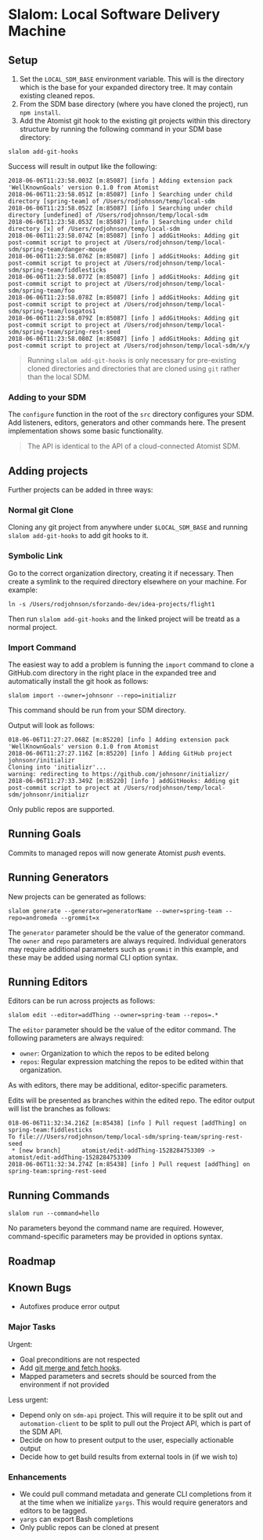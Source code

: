 # Slalom: Local Software Delivery Machine

## Setup
1. Set the `LOCAL_SDM_BASE` environment variable. This will is the directory which is the base for your expanded directory tree. It may contain existing cleaned repos.
2. From the SDM base directory (where you have cloned the project), run `npm install`.
3. Add the Atomist git hook to the existing git projects within this directory structure by running the following command in your SDM base directory:

```
slalom add-git-hooks
```
Success will result in output like the following:

```==> slalom add-git-hooks
2018-06-06T11:23:58.003Z [m:85087] [info ] Adding extension pack 'WellKnownGoals' version 0.1.0 from Atomist
2018-06-06T11:23:58.051Z [m:85087] [info ] Searching under child directory [spring-team] of /Users/rodjohnson/temp/local-sdm
2018-06-06T11:23:58.052Z [m:85087] [info ] Searching under child directory [undefined] of /Users/rodjohnson/temp/local-sdm
2018-06-06T11:23:58.053Z [m:85087] [info ] Searching under child directory [x] of /Users/rodjohnson/temp/local-sdm
2018-06-06T11:23:58.074Z [m:85087] [info ] addGitHooks: Adding git post-commit script to project at /Users/rodjohnson/temp/local-sdm/spring-team/danger-mouse
2018-06-06T11:23:58.076Z [m:85087] [info ] addGitHooks: Adding git post-commit script to project at /Users/rodjohnson/temp/local-sdm/spring-team/fiddlesticks
2018-06-06T11:23:58.077Z [m:85087] [info ] addGitHooks: Adding git post-commit script to project at /Users/rodjohnson/temp/local-sdm/spring-team/foo
2018-06-06T11:23:58.078Z [m:85087] [info ] addGitHooks: Adding git post-commit script to project at /Users/rodjohnson/temp/local-sdm/spring-team/losgatos1
2018-06-06T11:23:58.079Z [m:85087] [info ] addGitHooks: Adding git post-commit script to project at /Users/rodjohnson/temp/local-sdm/spring-team/spring-rest-seed
2018-06-06T11:23:58.080Z [m:85087] [info ] addGitHooks: Adding git post-commit script to project at /Users/rodjohnson/temp/local-sdm/x/y
```

> Running `slalom add-git-hooks` is only necessary for pre-existing cloned directories and directories that are cloned using `git` rather than the local SDM.

### Adding to your SDM
The `configure` function in the root of the `src` directory configures your SDM. Add listeners, editors, generators and other commands here. The present implementation shows some basic functionality.

> The API is identical to the API of a cloud-connected Atomist SDM.

## Adding projects
Further projects can be added in three ways:

### Normal git Clone

Cloning any git project from anywhere under `$LOCAL_SDM_BASE` and running `slalom add-git-hooks` to add git hooks to it.

### Symbolic Link
Go to the correct organization directory, creating it if necessary. Then create a symlink to the required directory elsewhere on your machine. For example:

```
ln -s /Users/rodjohnson/sforzando-dev/idea-projects/flight1
```
Then run `slalom add-git-hooks` and the linked project will be treatd as a normal project.

### Import Command
The easiest way to add a problem is funning the `import` command to clone a GitHub.com directory in the right place in the expanded tree and automatically install the git hook as follows:

```
slalom import --owner=johnsonr --repo=initializr

```
This command should be run from your SDM directory.

Output will look as follows:

```
018-06-06T11:27:27.068Z [m:85220] [info ] Adding extension pack 'WellKnownGoals' version 0.1.0 from Atomist
2018-06-06T11:27:27.116Z [m:85220] [info ] Adding GitHub project johnsonr/initializr
Cloning into 'initializr'...
warning: redirecting to https://github.com/johnsonr/initializr/
2018-06-06T11:27:33.349Z [m:85220] [info ] addGitHooks: Adding git post-commit script to project at /Users/rodjohnson/temp/local-sdm/johnsonr/initializr
```

Only public repos are supported.

## Running Goals
Commits to managed repos will now generate Atomist *push* events.


## Running Generators
New projects can be generated as follows:

```
slalom generate --generator=generatorName --owner=spring-team --repo=andromeda --grommit=x

```
The `generator` parameter should be the value of the generator command. The `owner` and `repo` parameters are always required. Individual generators may require additional parameters such as `grommit` in this example, and these may be added using normal CLI option syntax.

## Running Editors
Editors can be run across projects as follows:

```
slalom edit --editor=addThing --owner=spring-team --repos=.*

```
The `editor` parameter should be the value of the editor command. The following parameters are always required:
- `owner`: Organization to which the repos to be edited belong
- `repos`: Regular expression matching the repos to be edited within that organization.

As with editors, there may be additional, editor-specific parameters.

Edits will be presented as branches within the edited repo. The editor output will list the branches as follows:

```
018-06-06T11:32:34.216Z [m:85438] [info ] Pull request [addThing] on spring-team:fiddlesticks
To file:///Users/rodjohnson/temp/local-sdm/spring-team/spring-rest-seed
 * [new branch]      atomist/edit-addThing-1528284753309 -> atomist/edit-addThing-1528284753309
2018-06-06T11:32:34.274Z [m:85438] [info ] Pull request [addThing] on spring-team:spring-rest-seed
```

## Running Commands

```
slalom run --command=hello
```
No parameters beyond the command name are required. However, command-specific parameters may be provided in options syntax.


## Roadmap

## Known Bugs
- Autofixes produce error output

### Major Tasks
Urgent:

- Goal preconditions are not respected
- Add [git merge and fetch hooks](https://githooks.com/).
- Mapped parameters and secrets should be sourced from the environment if not provided

Less urgent:

- Depend only on `sdm-api` project. This will require it to be split out and `automation-client` to be split to pull out the Project API, which is part of the SDM API.
- Decide on how to present output to the user, especially actionable output
- Decide how to get build results from external tools in (if we wish to)

### Enhancements
- We could pull command metadata and generate CLI completions from it at the time when we initialize `yargs`. This would require generators and editors to be tagged.
- `yargs` can export Bash completions
- Only public repos can be cloned at present
